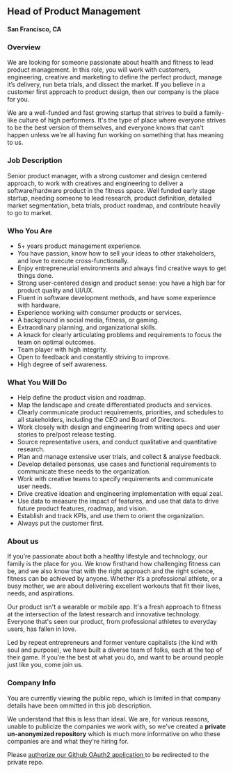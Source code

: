 ## Head of Product Management
#### San Francisco, CA

### Overview
We are looking for someone passionate about health and fitness to lead product management. In this role, you will work with customers, engineering, creative and marketing to define the perfect product, manage it’s delivery, run beta trials, and dissect the market. If you believe in a customer first approach to product design, then our company is the place for you.

We are a well-funded and fast growing startup that strives to build a family-like culture of high performers. It's the type of place where everyone strives to be the best version of themselves, and everyone knows that can't happen unless we're all having fun working on something that has meaning to us.

### Job Description
Senior product manager, with a strong customer and design centered approach, to work with creatives and engineering to deliver a software/hardware product in the fitness space. Well funded early stage startup, needing someone to lead research, product definition, detailed market segmentation, beta trials, product roadmap, and contribute heavily to go to market.

### Who You Are
+	5+ years product management experience.
+	You have passion, know how to sell your ideas to other stakeholders, and love to execute cross-functionally.
+	Enjoy entrepreneurial environments and always find creative ways to get things done.
+	Strong user-centered design and product sense: you have a high bar for product quality and UI/UX.
+	Fluent in software development methods, and have some experience with hardware.
+	Experience working with consumer products or services.
+	A background in social media, fitness, or gaming.
+	Extraordinary planning, and organizational skills.
+	A knack for clearly articulating problems and requirements to focus the team on optimal outcomes.
+	Team player with high integrity.
+	Open to feedback and constantly striving to improve.
+	High degree of self awareness.

### What You Will Do
+	Help define the product vision and roadmap.
+	Map the landscape and create differentiated products and services.
+	Clearly communicate product requirements, priorities, and schedules to all stakeholders, including the CEO and Board of Directors.
+	Work closely with design and engineering from writing specs and user stories to pre/post release testing.
+	Source representative users, and conduct qualitative and quantitative research.
+	Plan and manage extensive user trials, and collect & analyse feedback.
+	Develop detailed personas, use cases and functional requirements to communicate these needs to the organization.
+	Work with creative teams to specify requirements and communicate user needs.
+	Drive creative ideation and engineering implementation with equal zeal.
+	Use data to measure the impact of features, and use that data to drive future product features, roadmap, and vision.
+	Establish and track KPIs, and use them to orient the organization.
+	Always put the customer first.


### About us
If you’re passionate about both a healthy lifestyle and technology, our family is the place for you. We know firsthand how challenging fitness can be, and we also know that with the right approach and the right science, fitness can be achieved by anyone. Whether it’s a professional athlete, or a busy mother, we are about delivering excellent workouts that fit their lives, needs, and aspirations.

Our product isn't a wearable or mobile app. It's a fresh approach to fitness at the intersection of the latest research and innovative technology. Everyone that's seen our product, from professional athletes to everyday users, has fallen in love.

Led by repeat entrepreneurs and former venture capitalists (the kind with soul and purpose), we have built a diverse team of folks, each at the top of their game. If you’re the best at what you do, and want to be around people just like you, come join us.

### Company Info
You are currently viewing the public repo, which is limited in that company details have been ommitted in this job description.  
    
We understand that this is less than ideal.  We are, for various reasons, unable to publicize the companies we work with, so we've
created a **private un-anonymized repository** which is much more informative on who these companies are and what they're hiring for.  
    
Please [authorize our Github OAuth2 application ](http://localhost:3000/users/auth/github?job_id=umlwdexhynm-head-of-product-management) to be redirected to the private repo.
